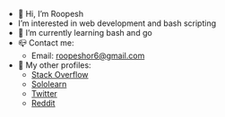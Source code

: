 - 👋 Hi, I’m Roopesh
- I’m interested in web development and bash scripting
- 🌱 I’m currently learning bash and go
- 📪 Contact me:
  - Email: roopeshor6@gmail.com
- 👤 My other profiles:
  - [Stack Overflow](https://stackoverflow.com/users/13265356/roopesh)
  - [Sololearn](https://www.sololearn.com/Profile/11386139)
  - [Twitter](https://twitter.com/roopeshor)
  - [Reddit](https://www.reddit.com/u/Roopeshor)
